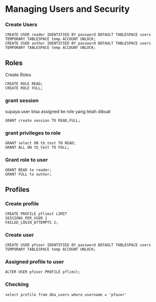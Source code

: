 # Managing Users and Security

### Create Users
```
CREATE USER reader IDENTIFIED BY password DEFAULT TABLESPACE users TEMPORARY TABLESPACE temp ACCOUNT UNLOCK;
CREATE USER author IDENTIFIED BY password DEFAULT TABLESPACE users TEMPORARY TABLESPACE temp ACCOUNT UNLOCK;
```

## Roles
Create Roles
```
CREATE ROLE READ;
CREATE ROLE FULL;
```

### grant session
supaya user bisa assigned ke role yang telah dibuat
```
GRANT create session TO READ,FULL;
```

### grant privileges to role
```
GRANT select ON tb_test TO READ;
GRANT ALL ON tb_test TO FULL;
```

### Grant role to user
```
GRANT READ to reader;
GRANT FULL to author;
```

## Profiles

### Create profile
```
CREATE PROFILE pflimit LIMIT
SESSIONS_PER_USER 1
FAILED_LOGIN_ATTEMPTS 2;
```

### Create user
```
CREATE USER pfuser IDENTIFIED BY password DEFAULT TABLESPACE users TEMPORARY TABLESPACE temp ACCOUNT UNLOCK;
```

### Assigned profile to user
```
ALTER USER pfuser PROFILE pflimit;
```

### Checking
```
select profile from dba_users where username = 'pfuser'
```